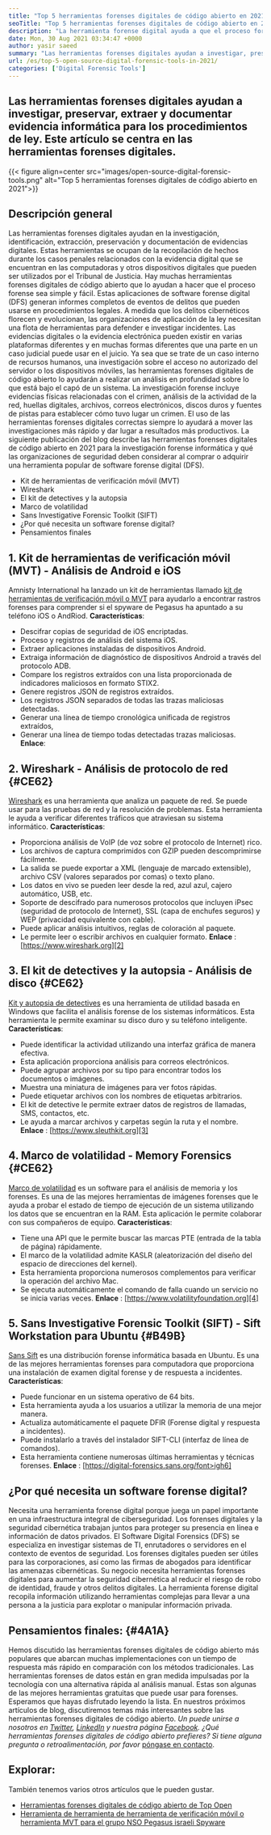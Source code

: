 ```yaml
---
title: "Top 5 herramientas forenses digitales de código abierto en 2021" 
seoTitle: "Top 5 herramientas forenses digitales de código abierto en 2021" 
description: "La herramienta forense digital ayuda a que el proceso forense digital sea simple y fácil para los procedimientos legales. Este artículo enumera herramientas forenses digitales de código abierto." 
date: Mon, 30 Aug 2021 03:34:47 +0000
author: yasir saeed
summary: "Las herramientas forenses digitales ayudan a investigar, preservar, extraer y documentar evidencia informática para los procedimientos de ley. Este artículo se centra en las herramientas forenses digitales." 
url: /es/top-5-open-source-digital-forensic-tools-in-2021/
categories: ['Digital Forensic Tools']
---
```


## Las herramientas forenses digitales ayudan a investigar, preservar, extraer y documentar evidencia informática para los procedimientos de ley. Este artículo se centra en las herramientas forenses digitales.

{{< figure align=center src="images/open-source-digital-forensic-tools.png" alt="Top 5 herramientas forenses digitales de código abierto en 2021">}}


## **Descripción general**
Las herramientas forenses digitales ayudan en la investigación, identificación, extracción, preservación y documentación de evidencias digitales. Estas herramientas se ocupan de la recopilación de hechos durante los casos penales relacionados con la evidencia digital que se encuentran en las computadoras y otros dispositivos digitales que pueden ser utilizados por el Tribunal de Justicia. Hay muchas herramientas forenses digitales de código abierto que lo ayudan a hacer que el proceso forense sea simple y fácil. Estas aplicaciones de software forense digital (DFS) generan informes completos de eventos de delitos que pueden usarse en procedimientos legales. A medida que los delitos cibernéticos florecen y evolucionan, las organizaciones de aplicación de la ley necesitan una flota de herramientas para defender e investigar incidentes.
Las evidencias digitales o la evidencia electrónica pueden existir en varias plataformas diferentes y en muchas formas diferentes que una parte en un caso judicial puede usar en el juicio. Ya sea que se trate de un caso interno de recursos humanos, una investigación sobre el acceso no autorizado del servidor o los dispositivos móviles, las herramientas forenses digitales de código abierto lo ayudarán a realizar un análisis en profundidad sobre lo que está bajo el capó de un sistema. La investigación forense incluye evidencias físicas relacionadas con el crimen, análisis de la actividad de la red, huellas digitales, archivos, correos electrónicos, discos duros y fuentes de pistas para establecer cómo tuvo lugar un crimen. El uso de las herramientas forenses digitales correctas siempre lo ayudará a mover las investigaciones más rápido y dar lugar a resultados más productivos.
La siguiente publicación del blog describe las herramientas forenses digitales de código abierto en 2021 para la investigación forense informática y qué las organizaciones de seguridad deben considerar al comprar o adquirir una herramienta popular de software forense digital (DFS).
  * Kit de herramientas de verificación móvil (MVT)
  * Wireshark
  * El kit de detectives y la autopsia
  * Marco de volatilidad
  * Sans Investigative Forensic Toolkit (SIFT)
  * ¿Por qué necesita un software forense digital?
  * Pensamientos finales

## 1. Kit de herramientas de verificación móvil (MVT) - Análisis de Android e iOS
Amnisty International ha lanzado un kit de herramientas llamado [kit de herramientas de verificación móvil o MVT][1] para ayudarlo a encontrar rastros forenses para comprender si el spyware de Pegasus ha apuntado a su teléfono iOS o AndRiod.
**Características**:
  * Descifrar copias de seguridad de iOS encriptadas.
  * Proceso y registros de análisis del sistema iOS.
  * Extraer aplicaciones instaladas de dispositivos Android.
  * Extraiga información de diagnóstico de dispositivos Android a través del protocolo ADB.
  * Compare los registros extraídos con una lista proporcionada de indicadores maliciosos en formato STIX2.
  * Genere registros JSON de registros extraídos.
  * Los registros JSON separados de todas las trazas maliciosas detectadas.
  * Generar una línea de tiempo cronológica unificada de registros extraídos,
  * Generar una línea de tiempo todas detectadas trazas maliciosas.
**Enlace**:

## 2. Wireshark - Análisis de protocolo de red   {#CE62}
[Wireshark][2] es una herramienta que analiza un paquete de red. Se puede usar para las pruebas de red y la resolución de problemas. Esta herramienta le ayuda a verificar diferentes tráficos que atraviesan su sistema informático.
**Características**:
  * Proporciona análisis de VoIP (de voz sobre el protocolo de Internet) rico.
  * Los archivos de captura comprimidos con GZIP pueden descomprimirse fácilmente.
  * La salida se puede exportar a XML (lenguaje de marcado extensible), archivo CSV (valores separados por comas) o texto plano.
  * Los datos en vivo se pueden leer desde la red, azul azul, cajero automático, USB, etc.
  * Soporte de descifrado para numerosos protocolos que incluyen iPsec (seguridad de protocolo de Internet), SSL (capa de enchufes seguros) y WEP (privacidad equivalente con cable).
  * Puede aplicar análisis intuitivos, reglas de coloración al paquete.
  * Le permite leer o escribir archivos en cualquier formato.
**Enlace** : [https://www.wireshark.org][2]

## 3. El kit de detectives y la autopsia - Análisis de disco   {#CE62}
[Kit y autopsia de detectives][3] es una herramienta de utilidad basada en Windows que facilita el análisis forense de los sistemas informáticos. Esta herramienta le permite examinar su disco duro y su teléfono inteligente.
**Características**:
  * Puede identificar la actividad utilizando una interfaz gráfica de manera efectiva.
  * Esta aplicación proporciona análisis para correos electrónicos.
  * Puede agrupar archivos por su tipo para encontrar todos los documentos o imágenes.
  * Muestra una miniatura de imágenes para ver fotos rápidas.
  * Puede etiquetar archivos con los nombres de etiquetas arbitrarios.
  * El kit de detective le permite extraer datos de registros de llamadas, SMS, contactos, etc.
  * Le ayuda a marcar archivos y carpetas según la ruta y el nombre.
**Enlace** : [https://www.sleuthkit.org][3]

## 4. Marco de volatilidad - Memory Forensics   {#CE62}
[Marco de volatilidad][4] es un software para el análisis de memoria y los forenses. Es una de las mejores herramientas de imágenes forenses que le ayuda a probar el estado de tiempo de ejecución de un sistema utilizando los datos que se encuentran en la RAM. Esta aplicación le permite colaborar con sus compañeros de equipo.
**Características**:
  * Tiene una API que le permite buscar las marcas PTE (entrada de la tabla de página) rápidamente.
  * El marco de la volatilidad admite KASLR (aleatorización del diseño del espacio de direcciones del kernel).
  * Esta herramienta proporciona numerosos complementos para verificar la operación del archivo Mac.
  * Se ejecuta automáticamente el comando de falla cuando un servicio no se inicia varias veces.
**Enlace** : [https://www.volatilityfoundation.org][4]

## 5. Sans Investigative Forensic Toolkit (SIFT) - Sift Workstation para Ubuntu   {#B49B}
[Sans Sift][5] es una distribución forense informática basada en Ubuntu. Es una de las mejores herramientas forenses para computadora que proporciona una instalación de examen digital forense y de respuesta a incidentes.
**Características**:
  * Puede funcionar en un sistema operativo de 64 bits.
  * Esta herramienta ayuda a los usuarios a utilizar la memoria de una mejor manera.
  * Actualiza automáticamente el paquete DFIR (Forense digital y respuesta a incidentes).
  * Puede instalarlo a través del instalador SIFT-CLI (interfaz de línea de comandos).
  * Esta herramienta contiene numerosas últimas herramientas y técnicas forenses.
**Enlace** : [https://digital-forensics.sans.org/font>igh6]

## ¿Por qué necesita un software forense digital?
Necesita una herramienta forense digital porque juega un papel importante en una infraestructura integral de ciberseguridad. Los forenses digitales y la seguridad cibernética trabajan juntos para proteger su presencia en línea e información de datos privados. El Software Digital Forensics (DFS) se especializa en investigar sistemas de TI, enrutadores o servidores en el contexto de eventos de seguridad.
Los forenses digitales pueden ser útiles para las corporaciones, así como las firmas de abogados para identificar las amenazas cibernéticas. Su negocio necesita herramientas forenses digitales para aumentar la seguridad cibernética al reducir el riesgo de robo de identidad, fraude y otros delitos digitales. La herramienta forense digital recopila información utilizando herramientas complejas para llevar a una persona a la justicia para explotar o manipular información privada.

## Pensamientos finales:   {#4A1A}
Hemos discutido las herramientas forenses digitales de código abierto más populares que abarcan muchas implementaciones con un tiempo de respuesta más rápido en comparación con los métodos tradicionales. Las herramientas forenses de datos están en gran medida impulsadas por la tecnología con una alternativa rápida al análisis manual. Estas son algunas de las mejores herramientas gratuitas que puede usar para forenses. Esperamos que hayas disfrutado leyendo la lista. En nuestros próximos artículos de blog, discutiremos temas más interesantes sobre las herramientas forenses digitales de código abierto.
_Un puede unirse a nosotros en [Twitter][7], [LinkedIn][8] y nuestra página [Facebook][9]. ¿Qué herramientas forenses digitales de código abierto prefieres? Si tiene alguna pregunta o retroalimentación, por favor_ [póngase en contacto][10].

## Explorar:
También tenemos varios otros artículos que le pueden gustar.
  * [Herramientas forenses digitales de código abierto de Top Open][11]
  * [Herramienta de herramienta de herramienta de verificación móvil o herramienta MVT para el grupo NSO Pegasus israeli Spyware][1]

  
[1]: https://products.containerize.com/digital-forensic-software/mvt/
[2]: https://www.wireshark.org/
[3]: https://www.sleuthkit.org/
[4]: https://www.volatilityfoundation.org/
[5]: https://www.sans.org/tools/sift-workstation/
[6]: https://digital-forensics.sans.org/community/downloads/
[7]: https://twitter.com/containerize_co
[8]: https://www.linkedin.com/company/containerize/
[9]: http://facebook.com/containerize
[10]: mailto:yasir.saeed@aspose.com
[11]: https://products.containerize.com/digital-forensic-software/
